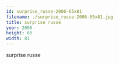 ```yaml
---
id: surprise_russe-2006-65x81
filename: ./surprise_russe-2006-65x81.jpg
title: surprise russe
year: 2006
height: 65
width: 81
---
```


surprise russe
